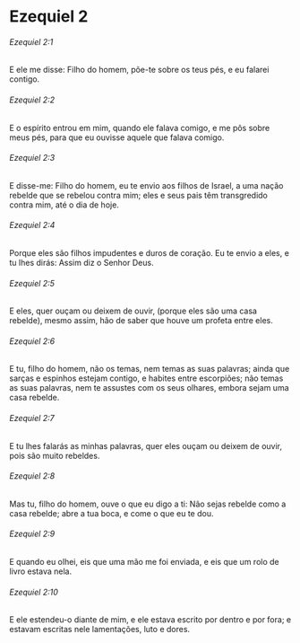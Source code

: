 # Ezequiel 2

###### Ezequiel 2:1

E ele me disse: Filho do homem, põe-te sobre os teus pés, e eu falarei contigo.

###### Ezequiel 2:2

E o espírito entrou em mim, quando ele falava comigo, e me pôs sobre meus pés, para que eu ouvisse aquele que falava comigo.

###### Ezequiel 2:3

E disse-me: Filho do homem, eu te envio aos filhos de Israel, a uma nação rebelde que se rebelou contra mim; eles e seus pais têm transgredido contra mim, até o dia de hoje.

###### Ezequiel 2:4

Porque eles são filhos impudentes e duros de coração. Eu te envio a eles, e tu lhes dirás: Assim diz o Senhor Deus.

###### Ezequiel 2:5

E eles, quer ouçam ou deixem de ouvir, (porque eles são uma casa rebelde), mesmo assim, hão de saber que houve um profeta entre eles.

###### Ezequiel 2:6

E tu, filho do homem, não os temas, nem temas as suas palavras; ainda que sarças e espinhos estejam contigo, e habites entre escorpiões; não temas as suas palavras, nem te assustes com os seus olhares, embora sejam uma casa rebelde.

###### Ezequiel 2:7

E tu lhes falarás as minhas palavras, quer eles ouçam ou deixem de ouvir, pois são muito rebeldes.

###### Ezequiel 2:8

Mas tu, filho do homem, ouve o que eu digo a ti: Não sejas rebelde como a casa rebelde; abre a tua boca, e come o que eu te dou.

###### Ezequiel 2:9

E quando eu olhei, eis que uma mão me foi enviada, e eis que um rolo de livro estava nela.

###### Ezequiel 2:10

E ele estendeu-o diante de mim, e ele estava escrito por dentro e por fora; e estavam escritas nele lamentações, luto e dores.

